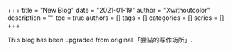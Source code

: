 +++
title = "New Blog"
date = "2021-01-19"
author = "Xwithoutcolor"
description = ""
toc = true
authors = []
tags = []
categories = []
series = []
+++

This blog has been upgraded from original 「狸猫的写作场所」.

